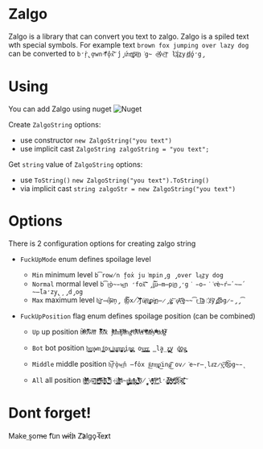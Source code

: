 # Zalgo
Zalgo is a library that can convert you text to zalgo. Zalgo is a spiled text wth special symbols. For example text `brown fox jumping over lazy dog` can be converted to `b̛̕ŗ̢ơ̧wn ̵͝͏f̨̕ó̕x̛͠ ̕j̡́ưm̨͜͞p̷̀͝i͘͜n͘g̴ o̶͟͠v̕e͢͝r l҉͞ą́͜zy ̸̧͜d̨́ǫ̛g̡`

# Using
You can add Zalgo using nuget <img alt="Nuget" src="https://img.shields.io/nuget/v/Zalgo">

Create `ZalgoString` options:
- use constructor `new ZalgoString("you text")`
- use implicit cast `ZalgoString zalgoString = "you text";`

Get `string` value of `ZalgoString` options:
- use `ToString()` `new ZalgoString("you text").ToString()`
- via implicit cast `string zalgoStr = new ZalgoString("you text")`

# Options
There is 2 configuration options for creating zalgo string

* `FuckUpMode` enum defines spoilage level
  * `Min` minimum level `b͡row̸n f̧ox̕ ju͘mpin̡g ̡over la͟zy dog`
  * `Normal` mormal level `b͡r͟ò̴̵w͜n ̛fox̀͡͠ ̡j̡͠͝u̶m̶͏pi͜n̡̛g͘ ̵o̵͘͘v͞è̴ŕ̶̕ ̴̶́la̛zy̧̢̧ ̡d̡og`
  * `Max` maximum level `b̢̕͜r̶ó̡́̕͞wņ̡͏ f̸̡̛͠͞o̧x̸̀ ̷̀͡͞͠jú̷̢͞m̧̢͜͏pì̶̡͢n͏̶̷̡̨ģ̵̡̕͞ ǫ̷̛͞v͟͡ȩ̴̴͡r͟ ͠l͏͢͟a͘҉ź͠y ̡̧͜d͞҉̕òg̷̵̡̡͡`

* `FuckUpPosition` flag enum defines spoilage position (can be combined)
  * `Up` up position `b͐̃ͧͨ̒̏̓̆ͨr̉̑̊ͤo͒̿͑̈́͌w͛̂̔ͦ̒̔n̽̂̈́͐ͥ ́̅̍̐̑̏f̃̐̈̿͋͗ͦo͒̽̔͌x̄ ̃jͫ́ͩ̎u̽̓͑͋̈̾̊̇mͯ̅̔ͭ̽ṕ̽̓́͛ͤ͂̎i͋ͥͩ̓͛ngͫͭ͊ ̃̾ͬö́͑̎̅̇̉̾ͯͦv͋̆ͥ̽ͬe̽ͦͧͤr͌ ̾ͭͦ͐̑ͯl͊͂̍̊̇̔ͯ͊̐aͩ͑͂̒̃͂ͬz̓͑ͨ̉ͨyͣͮ͐̄ͬ͊ ́ͤͫ̈ͪ̌͊dͬo͌̓ͨ̾ͧ͐gͣ̀̅̐ͮ`

  * `Bot` bot position `b̲̭͇͇̯r̹̬̹̯̻̞͙o̥̩̜̟ͅwn͕ ͉̥f̘͎̘͕̯̳͎̰͍ox̺͓ ̥̬̖̺̺͇j͔͖ṵ̮̥͎̼̺̥m̟̞̱̺̻̺͙͓͓p͍̯̦͈̗̙i̤n͉̫̖͈̺̪̦g̯̟͕̙ ov̲͙̳̟͇̫͓e͓͕̥͖̙̤̝̭̳r̳̞̖̹̣̘̠͖ ̳la̟̮̲̤̘̠̭z̞̼̤͕͈͇̫y̫ d̮̦̠̣͎͓ͅo̪̜g̙̮͉͓͈̠͎͍̯`
    
  * `Middle` middle position `b̢͝r̀ò̧w͘͢n̕ ̶́fo̕x j̕͟ưm̢͢p̕͜ing̸͜͡ ov̷͘e̴r̶̨ la͞z̷y̧̨͠ ̶͘͝d̀͜͠og̴̵̨`
  
  * `All` all position `b̤̹̰̩͓͎ͯ͗ͫ̍̉̑̐ͭ̍́ͅr̝̣̟̹͉̣̅ͥ̑͒̑ͦͅọ͝w̤͇̱̞̝̎̋̔͑͂̕n̵͓̹̯̺̭͎͑̅ͣͭͮ͛͡ ͎͈͖͚̯̖̯̙͒ͥ͑̎͗̌ͯf̶̜̜̎ͮ̅̒o͙̪̺̖̺͉̙ͣ̓̃͛̂̈́̾x͎̝̫̞̂ ̰͚̗̼̰̞̆ͥ̏͑̿ͮ̌̃͗̀̀j̵́҉̭̮u̢̬͇̤͇̳̟̳̣ͮ͌́̽ͬ̓͝ḿ̴̻̠̙̞̦p̵̡̱͍̹̯̺̼͈̐ͧ͜i͓̙͇̥n̮̯̹ͪ̑̇ͥ̊͗g̡͙͍̮̣͉̭̺ͅ ̨̖͓̠̹̝̣̆́ͧ̈̅̒͛͊ͥ͢͡o̸̰̗̻͘v̴̬̖̙͚̜̭̖̮̒ͤͫ̇̋̓ͥ͘e̦̦͙͒̈̔̾ͅṟ̝̙̘ͫ͌ ͚̹̌͘l̛̮̰̺̠a̼̘̜͚͚̝̓̿ͭ̾̊z̓ͯ̓͛ͮ͛҉̩̗͚͎͔͕̤͎̹yͫͩ҉̞̝ ̅҉͕͎͚̙͝d̼̖͑̀͝o̴̸̩͠ģ̟͎̫̹͖̩̬̘͋̒̐͠`
  
# Dont forget!
Make ͢som̶e ́f͡un ͏w̶it́h̷ Z͡a̷lgo̡ ̴t͞e̕x̷t
